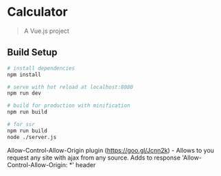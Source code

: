 # Calculator

> A Vue.js project

## Build Setup

``` bash
# install dependencies
npm install

# serve with hot reload at localhost:8080
npm run dev

# build for production with minification
npm run build

# for ssr
npm run build
node ./server.js
```

Allow-Control-Allow-Origin plugin (https://goo.gl/Jcnn2k) - Allows to you request any site with ajax from any source. Adds to response 'Allow-Control-Allow-Origin: *' header
